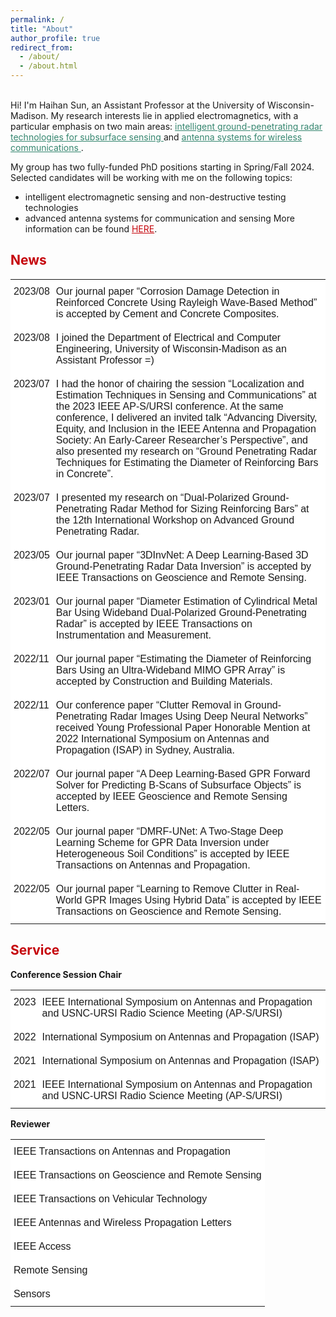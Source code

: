 ```yaml
---
permalink: /
title: "About"
author_profile: true
redirect_from: 
  - /about/
  - /about.html
---
```

<style type="text/css">
.tg  {border:none;border-collapse:collapse;border-spacing:0;}
.tg td{border-style:solid;border-width:0px;font-family:Arial, sans-serif;font-size:14px;overflow:hidden;
  padding:10px 5px;word-break:normal;}
.tg th{border-style:solid;border-width:0px;font-family:Arial, sans-serif;font-size:14px;font-weight:normal;
  overflow:hidden;padding:10px 5px;word-break:normal;}
.tg .tg-ko0z{background-color:#ffffff;border-color:#ffffff;font-size:16px;text-align:left;vertical-align:top}
</style>

<br>
Hi! I'm Haihan Sun, an Assistant Professor at the University of Wisconsin-Madison. My research interests lie in applied electromagnetics, with a particular emphasis on two main areas: <a href="https://haihan-sun.github.io/GPR/"  style="color:#35866F"> intelligent ground-penetrating radar technologies for subsurface sensing </a> and <a href="https://haihan-sun.github.io/BSA/"  style="color:#35866F"> antenna systems for wireless communications </a>. <br>

My group has two fully-funded PhD positions starting in Spring/Fall 2024. Selected candidates will be working with me on the following topics: <br>
- intelligent electromagnetic sensing and non-destructive testing technologies
- advanced antenna systems for communication and sensing
More information can be found <a href="https://Haihan-Sun.github.io/files/PhD_Positions.pdf" style="color:#C5050C">HERE</a>.


<span style="color:#C5050C">News</span>
------
<table class="tg">
<tbody>
  <tr>
    <td class="tg-ko0z">2023/08</td>
    <td class="tg-ko0z">Our journal paper “Corrosion Damage Detection in Reinforced Concrete Using Rayleigh Wave-Based Method” is accepted by Cement and Concrete Composites.</td>
  </tr>
  <tr>
    <td class="tg-ko0z">2023/08</td>
    <td class="tg-ko0z">I joined the Department of Electrical and Computer Engineering, University of Wisconsin-Madison as an Assistant Professor =)</td>
  </tr>
  <tr>
    <td class="tg-ko0z">2023/07</td>
    <td class="tg-ko0z">I had the honor of chairing the session “Localization and Estimation Techniques in Sensing and Communications” at the 2023 IEEE AP-S/URSI conference. At the same conference, I delivered an invited talk “Advancing Diversity, Equity, and Inclusion in the IEEE Antenna and Propagation Society: An Early-Career Researcher’s Perspective”, and also presented my research on “Ground Penetrating Radar Techniques for Estimating the Diameter of Reinforcing Bars in Concrete”.</td>
  </tr>
  <tr>
    <td class="tg-ko0z">2023/07</td>
    <td class="tg-ko0z">I presented my research on “Dual-Polarized Ground-Penetrating Radar Method for Sizing Reinforcing Bars” at the 12th International Workshop on Advanced Ground Penetrating Radar.</td>
  </tr>
  <tr>
    <td class="tg-ko0z">2023/05</td>
    <td class="tg-ko0z">Our journal paper “3DInvNet: A Deep Learning-Based 3D Ground-Penetrating Radar Data Inversion” is accepted by IEEE Transactions on Geoscience and Remote Sensing.</td>
  </tr>
  <tr>
    <td class="tg-ko0z">2023/01</td>
    <td class="tg-ko0z">Our journal paper “Diameter Estimation of Cylindrical Metal Bar Using Wideband Dual-Polarized Ground-Penetrating Radar” is accepted by IEEE Transactions on Instrumentation and Measurement.</td>
  </tr>
  <tr>
    <td class="tg-ko0z">2022/11</td>
    <td class="tg-ko0z">Our journal paper “Estimating the Diameter of Reinforcing Bars Using an Ultra-Wideband MIMO GPR Array” is accepted by Construction and Building Materials.</td>
  </tr>
  <tr>
    <td class="tg-ko0z">2022/11</td>
    <td class="tg-ko0z">Our conference paper “Clutter Removal in Ground-Penetrating Radar Images Using Deep Neural Networks” received Young Professional Paper Honorable Mention at 2022 International Symposium on Antennas and Propagation (ISAP) in Sydney, Australia.</td>
  </tr>
  <tr>
    <td class="tg-ko0z">2022/07</td>
    <td class="tg-ko0z">Our journal paper “A Deep Learning-Based GPR Forward Solver for Predicting B-Scans of Subsurface Objects” is accepted by IEEE Geoscience and Remote Sensing Letters.</td>
  </tr>
  <tr>
    <td class="tg-ko0z">2022/05</td>
    <td class="tg-ko0z">Our journal paper “DMRF-UNet: A Two-Stage Deep Learning Scheme for GPR Data Inversion under Heterogeneous Soil Conditions” is accepted by IEEE Transactions on Antennas and Propagation.</td>
  </tr>
  <tr>
    <td class="tg-ko0z">2022/05</td>
    <td class="tg-ko0z">Our journal paper “Learning to Remove Clutter in Real-World GPR Images Using Hybrid Data” is accepted by IEEE Transactions on Geoscience and Remote Sensing.</td>
  </tr>
</tbody>
</table>


<span style="color:#C5050C">Service</span>
------
<p><b>Conference Session Chair</b> <br>

<table class="tg">
<tbody>
  <tr>
    <td class="tg-ko0z">2023</td>
    <td class="tg-ko0z">IEEE International Symposium on Antennas and Propagation and USNC-URSI Radio Science Meeting (AP-S/URSI)</td>
  </tr>
  <tr>
    <td class="tg-ko0z">2022</td>
    <td class="tg-ko0z">International Symposium on Antennas and Propagation (ISAP) </td>
  </tr>
  <tr>
    <td class="tg-ko0z">2021</td>
    <td class="tg-ko0z">International Symposium on Antennas and Propagation (ISAP)</td>
  </tr>
  <tr>
    <td class="tg-ko0z">2021</td>
    <td class="tg-ko0z">IEEE International Symposium on Antennas and Propagation and USNC-URSI Radio Science Meeting (AP-S/URSI)</td>
  </tr>
</tbody>
</table>
               
<p><b>Reviewer</b> <br>

<table class="tg">
<tbody>
  <tr>
    <td class="tg-ko0z">IEEE Transactions on Antennas and Propagation </td>
    
  </tr>
  <tr>
    <td class="tg-ko0z">IEEE Transactions on Geoscience and Remote Sensing</td>
    
  </tr>
  <tr>
    <td class="tg-ko0z">IEEE Transactions on Vehicular Technology</td>
    
  </tr>
  <tr>
    <td class="tg-ko0z">IEEE Antennas and Wireless Propagation Letters</td>
   
  </tr>
    <tr>
    <td class="tg-ko0z">IEEE Access</td>
    
  </tr>
  <tr>
    <td class="tg-ko0z">Remote Sensing</td>
    
  </tr>
  <tr>
    <td class="tg-ko0z">Sensors</td>
   
  </tr>
</tbody>
</table>



